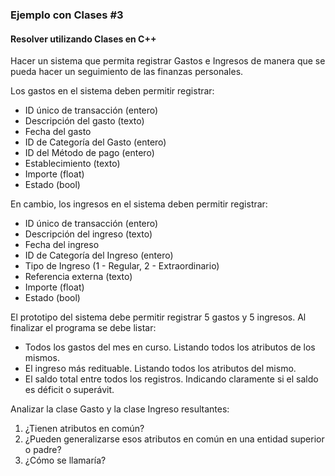 ### Ejemplo con Clases #3
#### Resolver utilizando Clases en C++

Hacer un sistema que permita registrar Gastos e Ingresos de manera que se pueda hacer un seguimiento de las finanzas personales.

Los gastos en el sistema deben permitir registrar:
- ID único de transacción (entero)
- Descripción del gasto (texto)
- Fecha del gasto
- ID de Categoría del Gasto (entero)
- ID del Método de pago (entero)
- Establecimiento (texto)
- Importe (float)
- Estado (bool)

En cambio, los ingresos en el sistema deben permitir registrar:
- ID único de transacción (entero)
- Descripción del ingreso (texto)
- Fecha del ingreso
- ID de Categoría del Ingreso (entero)
- Tipo de Ingreso (1 - Regular, 2 - Extraordinario)
- Referencia externa (texto)
- Importe (float)
- Estado (bool)

El prototipo del sistema debe permitir registrar 5 gastos y 5 ingresos. Al finalizar el programa se debe listar:
- Todos los gastos del mes en curso. Listando todos los atributos de los mismos.
- El ingreso más redituable. Listando todos los atributos del mismo.
- El saldo total entre todos los registros. Indicando claramente si el saldo es déficit o superávit.

Analizar la clase Gasto y la clase Ingreso resultantes:
1. ¿Tienen atributos en común?
2. ¿Pueden generalizarse esos atributos en común en una entidad superior o padre?  
3. ¿Cómo se llamaría?
